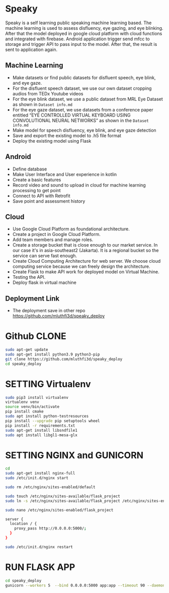 # Speaky
Speaky is a self learning public speaking machine learning based. The machine learning is used to assess disfluency, eye gazing, and eye blinking. After that the model deployed in google cloud platform with cloud functions and integrated with firebase. Android application trigger send mfcc to storage and trigger API to pass input to the model. After that, the result is sent to application again. 

## Machine Learning
- Make datasets or find public datasets for disfluent speech, eye blink, and eye gaze. 
- For the disfluent speech dataset, we use our own dataset cropping audios from TEDx Youtube videos
- For the eye blink dataset, we use a public dataset from MRL Eye Dataset as shown in ``Dataset info.md``
- For the eye gaze dataset, we use datasets from a conference paper entitled “EYE CONTROLLED VIRTUAL KEYBOARD USING CONVOLUTIONAL NEURAL NETWORKS” as shown in the ``Dataset       info.md``
- Make model for speech disfluency, eye blink, and eye gaze detection
- Save and export the existing model to .h5 file format
- Deploy the existing model using Flask 

## Android
- Define database
- Make User Interface and User experience in kotlin
- Create a basic features
- Record video and sound to upload in cloud for machine learning processing to get point
- Connect to API with Retrofit
- Save point and assessment history

## Cloud
- Use Google Cloud Platform as foundational architecture.
- Create a project in Google Cloud Platform.
- Add team members and manage roles.
- Create a storage bucket that is close enough to our market service. In our case it's in asia-southeast2 (Jakarta). It is a regional bucket so the service can serve fast enough.
- Create Cloud Computing Architecture for web server. We choose cloud computing service because we can freely design the architecture.
- Create Flask to make API work for deployed model on Virtual Machine.
- Testing the API.
- Deploy flask in virtual machine

## Deployment Link
- The deployment save in other repo https://github.com/mluthfi3d/speaky_deploy


# Github CLONE
```bash
sudo apt-get update
sudo apt-get install python3.9 python3-pip
git clone https://github.com/mluthfi3d/speaky_deploy
cd speaky_deploy
```

# SETTING Virtualenv
```bash
sudo pip3 install virtualenv
virtualenv venv
source venv/bin/activate
pip install cmake
sudo apt install python-testresources
pip install --upgrade pip setuptools wheel
pip install -r requirements.txt
sudo apt-get install libsndfile1
sudo apt install libgl1-mesa-glx
```
# SETTING NGINX and GUNICORN
```bash
cd
sudo apt-get install nginx-full
sudo /etc/init.d/nginx start

sudo rm /etc/nginx/sites-enabled/default

sudo touch /etc/nginx/sites-available/flask_project
sudo ln -s /etc/nginx/sites-available/flask_project /etc/nginx/sites-enabled/flask_project

sudo nano /etc/nginx/sites-enabled/flask_project

server {
  location / {
    proxy_pass http://0.0.0.0:5000/;
  }
}

sudo /etc/init.d/nginx restart
```
# RUN FLASK APP
```bash
cd speaky_deploy
gunicorn --workers 5  --bind 0.0.0.0:5000 app:app --timeout 90 --daemon
```


